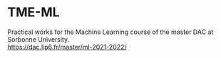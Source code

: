 # TME-ML
Practical works for the Machine Learning course of the master DAC at Sorbonne University. \
https://dac.lip6.fr/master/ml-2021-2022/
